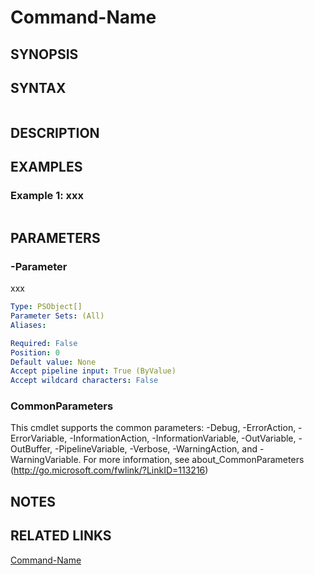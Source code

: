 # Command-Name

## SYNOPSIS

## SYNTAX

```
```

## DESCRIPTION

## EXAMPLES

### Example 1: xxx
```
```

## PARAMETERS

### -Parameter
xxx

```yaml
Type: PSObject[]
Parameter Sets: (All)
Aliases: 

Required: False
Position: 0
Default value: None
Accept pipeline input: True (ByValue)
Accept wildcard characters: False
```

### CommonParameters
This cmdlet supports the common parameters: -Debug, -ErrorAction, -ErrorVariable, -InformationAction, -InformationVariable, -OutVariable, -OutBuffer, -PipelineVariable, -Verbose, -WarningAction, and -WarningVariable. For more information, see about_CommonParameters (http://go.microsoft.com/fwlink/?LinkID=113216)

## NOTES

## RELATED LINKS
[Command-Name](command-name.md)
